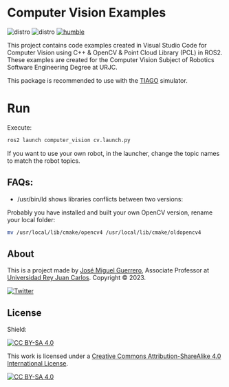 # Computer Vision Examples

![distro](https://img.shields.io/badge/Ubuntu%2022-Jammy%20Jellyfish-green)
![distro](https://img.shields.io/badge/ROS2-Humble-blue)
[![humble](https://github.com/jmguerreroh/computer_vision/actions/workflows/master.yaml/badge.svg?branch=humble)](https://github.com/jmguerreroh/computer_vision/actions/workflows/master.yaml)

This project contains code examples created in Visual Studio Code for Computer Vision using C++ & OpenCV & Point Cloud Library (PCL) in ROS2. These examples are created for the Computer Vision Subject of Robotics Software Engineering Degree at URJC.

This package is recommended to use with the [TIAGO](https://github.com/jmguerreroh/tiago_simulator) simulator.

# Run

Execute:
```bash
ros2 launch computer_vision cv.launch.py
```
If you want to use your own robot, in the launcher, change the topic names to match the robot topics.

## FAQs:

* /usr/bin/ld shows libraries conflicts between two versions:

Probably you have installed and built your own OpenCV version, rename your local folder:
```bash
mv /usr/local/lib/cmake/opencv4 /usr/local/lib/cmake/oldopencv4
```

## About

This is a project made by [José Miguel Guerrero], Associate Professor at [Universidad Rey Juan Carlos].
Copyright &copy; 2023.

[![Twitter](https://img.shields.io/badge/follow-@jm__guerrero-green.svg)](https://twitter.com/jm__guerrero)

## License

Shield: 

[![CC BY-SA 4.0][cc-by-sa-shield]][cc-by-sa]

This work is licensed under a
[Creative Commons Attribution-ShareAlike 4.0 International License][cc-by-sa].

[![CC BY-SA 4.0][cc-by-sa-image]][cc-by-sa]

[cc-by-sa]: http://creativecommons.org/licenses/by-sa/4.0/
[cc-by-sa-image]: https://licensebuttons.net/l/by-sa/4.0/88x31.png
[cc-by-sa-shield]: https://img.shields.io/badge/License-CC%20BY--SA%204.0-lightgrey.svg

[Universidad Rey Juan Carlos]: https://www.urjc.es/
[José Miguel Guerrero]: https://sites.google.com/view/jmguerrero
